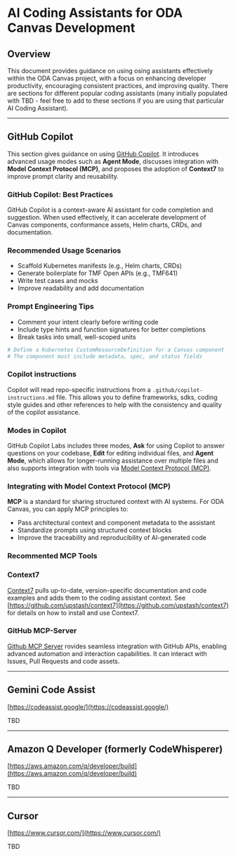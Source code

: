 # AI Coding Assistants for ODA Canvas Development

## Overview


This document provides guidance on using osing assistants effectively within the ODA Canvas project, with a focus on enhancing developer productivity, encouraging consistent practices, and improving quality. 
There are sections for different popular coding assistants (many initially populated with TBD - feel free to add to these sections if you are using that particular AI Coding Assistant).


---

## GitHub Copilot

This section gives guidance on using [GitHub Copilot](https://github.com/features/copilot). 
It introduces advanced usage modes such as **Agent Mode**, discusses integration with **Model Context Protocol (MCP)**, and proposes the adoption of **Context7** to improve prompt clarity and reusability.

### GitHub Copilot: Best Practices

GitHub Copilot is a context-aware AI assistant for code completion and suggestion. When used effectively, it can accelerate development of Canvas components, conformance assets, Helm charts, CRDs, and documentation.

### Recommended Usage Scenarios
- Scaffold Kubernetes manifests (e.g., Helm charts, CRDs)
- Generate boilerplate for TMF Open APIs (e.g., TMF641)
- Write test cases and mocks
- Improve readability and add documentation

### Prompt Engineering Tips
- Comment your intent clearly before writing code
- Include type hints and function signatures for better completions
- Break tasks into small, well-scoped units

```python
# Define a Kubernetes CustomResourceDefinition for a Canvas component
# The component must include metadata, spec, and status fields
```

### Copilot instructions

Copilot will read repo-specific instructions from a `.github/copilot-instructions.md` file. This allows you to define frameworks, sdks, coding style guides and other references to help with the consistency and quality of the copilot assistance.

### Modes in Copilot 

GitHub Copilot Labs includes three modes, **Ask** for using Copilot to answer questions on your codebase, **Edit** for editing individual files,
and **Agent Mode**, which allows for longer-running assistance over multiple files and also supports integration with tools via [Model Context Protocol (MCP)](https://modelcontextprotocol.io/introduction).



### Integrating with Model Context Protocol (MCP)

**MCP** is a standard for sharing structured context with AI systems. For ODA Canvas, you can apply MCP principles to:

- Pass architectural context and component metadata to the assistant
- Standardize prompts using structured context blocks
- Improve the traceability and reproducibility of AI-generated code

### Recommented MCP Tools

### Context7

[Context7](https://context7.com/) pulls up-to-date, version-specific documentation and code examples  and adds them to the coding assistant context.
See [https://github.com/upstash/context7](https://github.com/upstash/context7) for details on how to install and use Context7.

### GitHub MCP-Server

[Github MCP Server](https://github.com/github/github-mcp-server) rovides seamless integration with GitHub APIs, enabling advanced automation and interaction capabilities. 
It can interact with Issues, Pull Requests and code assets.

---

## Gemini Code Assist

[https://codeassist.google/](https://codeassist.google/)

TBD 

---

## Amazon Q Developer (formerly CodeWhisperer)

[https://aws.amazon.com/q/developer/build](https://aws.amazon.com/q/developer/build)

TBD

---

## Cursor

[https://www.cursor.com/](https://www.cursor.com/)

TBD




